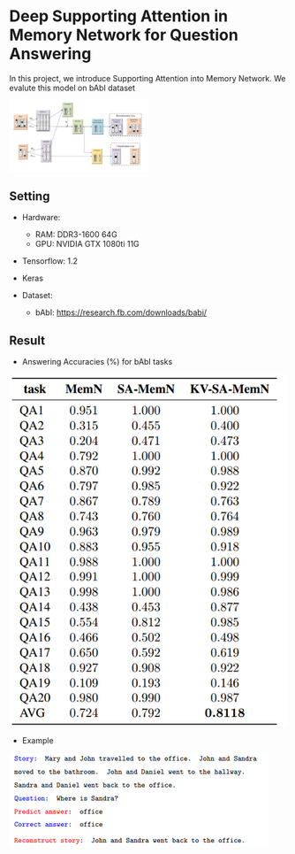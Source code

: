 # Deep Supporting Attention in Memory Network for Question Answering
In this project, we introduce Supporting Attention into Memory Network.
We evalute this model on bAbI dataset

<img src='figs/model.PNG' width=50%>

## Setting 
- Hardware:
    - RAM: DDR3-1600 64G
    - GPU: NVIDIA GTX 1080ti 11G

- Tensorflow: 1.2
- Keras

- Dataset:
    - bAbI: https://research.fb.com/downloads/babi/

## Result
- Answering Accuracies (\%) for bAbI tasks 
<img src='figs/table.PNG'>

- Example
<img src='figs/QA_example.PNG' >

